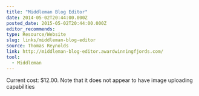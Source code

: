 ```yaml
---
title: "Middleman Blog Editor"
date: 2014-05-02T20:44:00.000Z
posted_date: 2015-05-02T20:44:00.000Z
editor_recommends:
type: Resource/Website
slug: links/middleman-blog-editor
source: Thomas Reynolds
link: http://middleman-blog-editor.awardwinningfjords.com/
tool:
  - Middleman
---
```

Current cost: $12.00. Note that it does not appear to have image uploading capabilities



